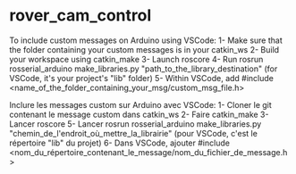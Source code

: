 # rover_cam_control

To include custom messages on Arduino using VSCode:
1- Make sure that the folder containing your custom messages is in your catkin_ws
2- Build your workspace using catkin_make
3- Launch roscore
4- Run rosrun rosserial_arduino make_libraries.py "path_to_the_library_destination" (for VSCode, it's your project's "lib" folder)
5- Within VSCode, add #include <name_of_the_folder_containing_your_msg/custom_msg_file.h>

Inclure les messages custom sur Arduino avec VSCode:
1- Cloner le git contenant le message custom dans catkin_ws
2- Faire catkin_make
3- Lancer roscore
5- Lancer rosrun rosserial_arduino make_libraries.py "chemin_de_l'endroit_où_mettre_la_librairie" (pour VSCode, c'est le répertoire "lib" du projet)
6- Dans VSCode, ajouter #include <nom_du_répertoire_contenant_le_message/nom_du_fichier_de_message.h>
